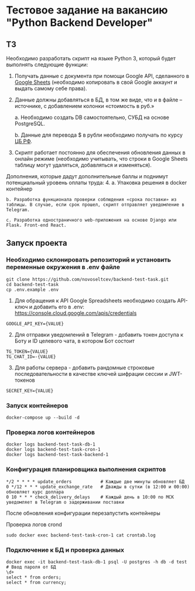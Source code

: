 # Тестовое задание на вакансию "Python Backend Developer" 

## ТЗ

Необходимо разработать скрипт на языке Python 3, который будет выполнять следующие функции:

1. Получать данные с документа при помощи Google API, сделанного в [Google Sheets](https://docs.google.com/spreadsheets/d/1f-qZEX1k_3nj5cahOzntYAnvO4ignbyesVO7yuBdv_g/edit) (необходимо копировать в свой Google аккаунт и выдать самому себе права).


2. Данные должны добавляться в БД, в том же виде, что и в файле –источнике, с добавлением колонки «стоимость в руб.»

    a. Необходимо создать DB самостоятельно, СУБД на основе PostgreSQL.
    
    b. Данные для перевода $ в рубли необходимо получать по курсу [ЦБ РФ](https://www.cbr.ru/development/SXML/).


3. Скрипт работает постоянно для обеспечения обновления данных в онлайн режиме (необходимо учитывать, что строки в Google Sheets таблицу могут удаляться, добавляться и изменяться).


Дополнения, которые дадут дополнительные баллы и поднимут потенциальный уровень оплаты труда:
4. a. Упаковка решения в docker контейнер

    b. Разработка функционала проверки соблюдения «срока поставки» из таблицы. В случае, если срок прошел, скрипт отправляет уведомление в Telegram.
    
    c. Разработка одностраничного web-приложения на основе Django или Flask. Front-end React.


## Запуск проекта

### Необходимо склонировать репозиторий и установить переменные окружения в .env файле
```shell
git clone https://github.com/novoseltcev/backend-test-task.git
cd backend-test-task
cp .env.example .env
```

1. Для обращения к API Google Spreadsheets необходимо создать API-ключ и добавить его в .env: https://console.cloud.google.com/apis/credentials
```shell
GOOGLE_API_KEY={VALUE}
```

2. Для отправки уведомлений в Telegram - добавить токен доступа к Боту и ID целевого чата, в котором Бот состоит
```shell
TG_TOKEN={VALUE}
TG_CHAT_ID=-{VALUE}
```

3. Для работы сервера - добавить рандомные строковые последовательности в качестве ключей шифрации сессии и JWT-токенов
```shell
SECRET_KEY={VALUE}
```

### Запуск контейнеров
```shell
docker-compose up --build -d
```

### Проверка логов контейнеров
```shell
docker logs backend-test-task-db-1
docker logs backend-test-task-cron-1
docker logs backend-test-task-backend-1
```
### Конфигурация планировщика выполнения скриптов
```shell
*/2 * * * * update_orders           # Каждые две минуты обновляет БД
0 */12 * * * update_exchange_rate   # Дважды в сутки (в 12:00 и 00:00) обновляет курс доллара
0 10 * * * check_delivery_delays    # Каждый день в 10:00 по МСК уведомляет в Telegram о задерживании поставки
```
После обновления конфигурации перезапустить контейнеры

Проверка логов crond
```shell
sudo docker exec backend-test-task-cron-1 cat crontab.log
```

### Подключение к БД и проверка данных
```shell
docker exec -it backend-test-task-db-1 psql -U postgres -h db -d test
# Ввод пароля от БД
\d+
select * from orders;
select * from currency;
```